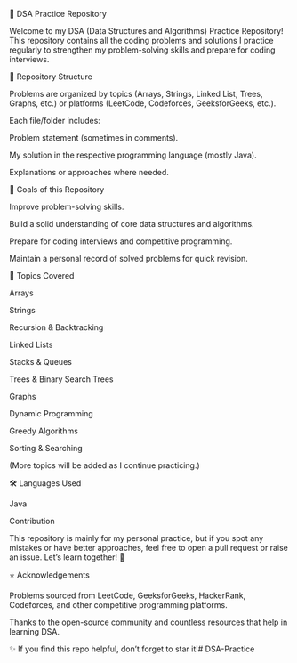 🧩 DSA Practice Repository

Welcome to my DSA (Data Structures and Algorithms) Practice Repository!
This repository contains all the coding problems and solutions I practice regularly to strengthen my problem-solving skills and prepare for coding interviews.

📂 Repository Structure

Problems are organized by topics (Arrays, Strings, Linked List, Trees, Graphs, etc.) or platforms (LeetCode, Codeforces, GeeksforGeeks, etc.).

Each file/folder includes:

Problem statement (sometimes in comments).

My solution in the respective programming language (mostly Java).

Explanations or approaches where needed.

🚀 Goals of this Repository

Improve problem-solving skills.

Build a solid understanding of core data structures and algorithms.

Prepare for coding interviews and competitive programming.

Maintain a personal record of solved problems for quick revision.

📘 Topics Covered

Arrays

Strings

Recursion & Backtracking

Linked Lists

Stacks & Queues

Trees & Binary Search Trees

Graphs

Dynamic Programming

Greedy Algorithms

Sorting & Searching

(More topics will be added as I continue practicing.)

🛠️ Languages Used

Java

Contribution

This repository is mainly for my personal practice, but if you spot any mistakes or have better approaches, feel free to open a pull request or raise an issue. Let’s learn together! 🚀

⭐ Acknowledgements

Problems sourced from LeetCode, GeeksforGeeks, HackerRank, Codeforces, and other competitive programming platforms.

Thanks to the open-source community and countless resources that help in learning DSA.

✨ If you find this repo helpful, don’t forget to star it!# DSA-Practice
